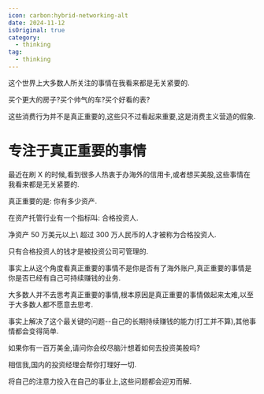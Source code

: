```yaml
---
icon: carbon:hybrid-networking-alt
date: 2024-11-12
isOriginal: true
category:
  - thinking
tag:
  - thinking
---
```


这个世界上大多数人所关注的事情在我看来都是无关紧要的.

买个更大的房子?买个帅气的车?买个好看的表?

这些消费行为并不是真正重要的,这些只不过看起来重要,这是消费主义营造的假象.

<!-- more -->

# 专注于真正重要的事情

最近在刷 X 的时候,看到很多人热衷于办海外的信用卡,或者想买美股,这些事情在我看来都是无关紧要的.

真正重要的是: 你有多少资产.

在资产托管行业有一个指标叫: 合格投资人.

净资产 50 万美元以上\ 超过 300 万人民币的人才被称为合格投资人.

只有合格投资人的钱才是被投资公司可管理的.

事实上从这个角度看真正重要的事情不是你是否有了海外账户,真正重要的事情是你是否已经有自己可持续赚钱的业务.

大多数人并不去思考真正重要的事情,根本原因是真正重要的事情做起来太难,以至于大多数人都不愿意去思考.

事实上解决了这个最关键的问题--自己的长期持续赚钱的能力(打工并不算),其他事情都会变得简单.

如果你有一百万美金,请问你会绞尽脑汁想着如何去投资美股吗?

相信我,国内的投资经理会帮你打理好一切.

将自己的注意力投入在自己的事业上,这些问题都会迎刃而解.
